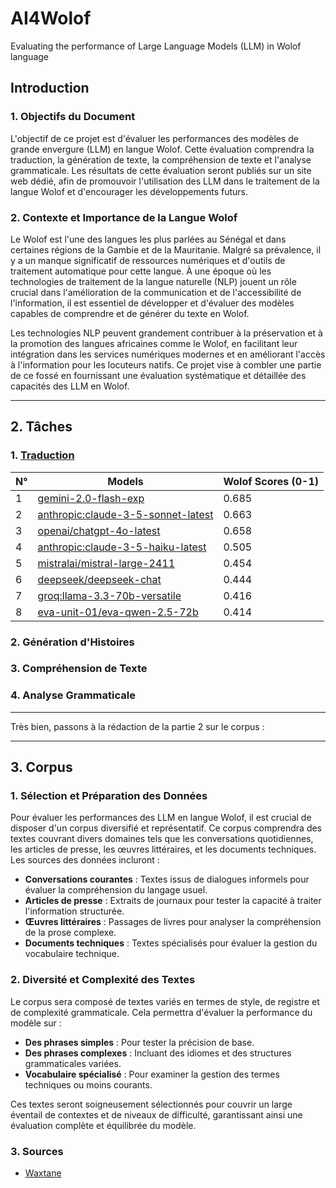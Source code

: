 # AI4Wolof

Evaluating the performance of Large Language Models (LLM) in Wolof language

## Introduction

### 1. Objectifs du Document

L'objectif de ce projet est d'évaluer les performances des modèles de grande envergure (LLM) en langue Wolof. Cette évaluation comprendra la traduction, la génération de texte, la compréhension de texte et l'analyse grammaticale. Les résultats de cette évaluation seront publiés sur un site web dédié, afin de promouvoir l'utilisation des LLM dans le traitement de la langue Wolof et d'encourager les développements futurs.

### 2. Contexte et Importance de la Langue Wolof

Le Wolof est l'une des langues les plus parlées au Sénégal et dans certaines régions de la Gambie et de la Mauritanie. Malgré sa prévalence, il y a un manque significatif de ressources numériques et d'outils de traitement automatique pour cette langue. À une époque où les technologies de traitement de la langue naturelle (NLP) jouent un rôle crucial dans l'amélioration de la communication et de l'accessibilité de l'information, il est essentiel de développer et d'évaluer des modèles capables de comprendre et de générer du texte en Wolof.

Les technologies NLP peuvent grandement contribuer à la préservation et à la promotion des langues africaines comme le Wolof, en facilitant leur intégration dans les services numériques modernes et en améliorant l'accès à l'information pour les locuteurs natifs. Ce projet vise à combler une partie de ce fossé en fournissant une évaluation systématique et détaillée des capacités des LLM en Wolof.

---

## 2. Tâches

### 1. [Traduction](evaluation/traduction.md)

| N° | Models  | Wolof Scores (0-1)  |
|---|---|---|
| 1 | [gemini-2.0-flash-exp](data/output/traduction/gemini-2.0-flash-exp.csv)  | 0.685  |
| 2 | [anthropic:claude-3-5-sonnet-latest](data/output/traduction/anthropic-claude-3-5-sonnet-latest.csv)  | 0.663  |
| 3 | [openai/chatgpt-4o-latest](data/output/traduction/openai-chatgpt-4o-latest.csv)  | 0.658  |
| 4 | [anthropic:claude-3-5-haiku-latest](data/output/traduction/anthropic-claude-3-5-haiku-latest.csv)  | 0.505  |
| 5 | [mistralai/mistral-large-2411](data/output/traduction/mistralai-mistral-large-2411.csv)  | 0.454  |
| 6 | [deepseek/deepseek-chat](data/output/traduction/deepseek-deepseek-chat.csv)  | 0.444  |
| 7 | [groq:llama-3.3-70b-versatile](data/output/traduction/groq-llama-3.3-70b-versatile.csv)  | 0.416  |
| 8 | [eva-unit-01/eva-qwen-2.5-72b](data/output/traduction/eva-unit-01-eva-qwen-2.5-72b.csv)  | 0.414  |

### 2. Génération d'Histoires
### 3. Compréhension de Texte
### 4. Analyse Grammaticale


---

Très bien, passons à la rédaction de la partie 2 sur le corpus :

---

## 3. Corpus

### 1. Sélection et Préparation des Données

Pour évaluer les performances des LLM en langue Wolof, il est crucial de disposer d'un corpus diversifié et représentatif. Ce corpus comprendra des textes couvrant divers domaines tels que les conversations quotidiennes, les articles de presse, les œuvres littéraires, et les documents techniques. Les sources des données incluront :
- **Conversations courantes** : Textes issus de dialogues informels pour évaluer la compréhension du langage usuel.
- **Articles de presse** : Extraits de journaux pour tester la capacité à traiter l'information structurée.
- **Œuvres littéraires** : Passages de livres pour analyser la compréhension de la prose complexe.
- **Documents techniques** : Textes spécialisés pour évaluer la gestion du vocabulaire technique.

### 2. Diversité et Complexité des Textes

Le corpus sera composé de textes variés en termes de style, de registre et de complexité grammaticale. Cela permettra d'évaluer la performance du modèle sur :
- **Des phrases simples** : Pour tester la précision de base.
- **Des phrases complexes** : Incluant des idiomes et des structures grammaticales variées.
- **Vocabulaire spécialisé** : Pour examiner la gestion des termes techniques ou moins courants.

Ces textes seront soigneusement sélectionnés pour couvrir un large éventail de contextes et de niveaux de difficulté, garantissant ainsi une évaluation complète et équilibrée du modèle.

### 3. Sources

- [Waxtane](https://github.com/MedouneSGB/Waxtane)

